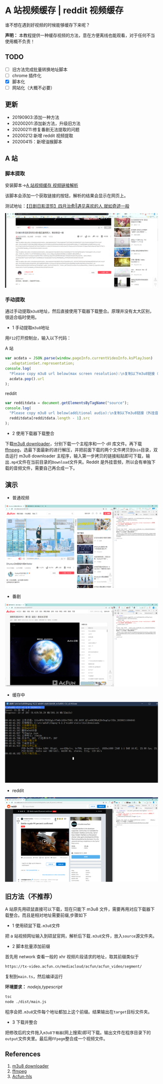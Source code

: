 # A 站视频缓存 | reddit 视频缓存

谁不想在遇到好视频的时候能够缓存下来呢？

**声明：** 本教程提供一种缓存视频的方法，意在方便离线也能观看，对于任何不当使用概不负责！

## TODO

- [ ] 旧方法完成批量转换地址脚本
- [ ] chrome 插件化
- [x] 脚本化
- [ ] 网站化（大概不必要）

## 更新

- 20190903:添加一种方法
- 20200201:添加新方法，升级旧方法
- 20200211:修复番剧无法提取的问题
- 20200212:新增 reddit 视频提取
- 20200415：新增油猴脚本

## A 站

### 脚本提取

安装脚本->[A 站视频缓存 视频链接解析](https://greasyfork.org/zh-CN/scripts/400867-a-%E7%AB%99%E8%A7%86%E9%A2%91%E7%BC%93%E5%AD%98-%E8%A7%86%E9%A2%91%E9%93%BE%E6%8E%A5%E8%A7%A3%E6%9E%90)

该脚本会添加一个获取链接的按钮，解析的结果会显示在网页上。

测试地址：[【日剧日影混剪】四月治愈‖遇见喜欢的人 就如奇迹一般](https://www.acfun.cn/v/ac14698232)

![脚本](./Snipaste_2020-04-17_16-17-51.png)

### 手动提取

通过手动提取`m3u8`地址，然后直接使用下载器下载整合。原理并没有太大区别，很适合临时使用。

- 1 手动提取`m3u8`地址

用`F12`打开控制台，输入以下代码：

A 站

```js
var acdata = JSON.parse(window.pageInfo.currentVideoInfo.ksPlayJson)
  .adaptationSet.representation;
console.log(
  "Please copy m3u8 url below(max screen resolution):\n复制以下m3u8链接（最高清晰度）:\n",
  acdata.pop().url
);
```

reddit

```js
var redditdata = document.getElementsByTagName("source");
console.log(
  "Please copy m3u8 url below(additional audio):\n复制以下m3u8链接（外挂音频）:\n",
  redditdata[redditdata.length - 1].src
);
```

- 2 使用下载器下载整合

下载[m3u8 downloader](https://github.com/nilaoda/N_m3u8DL-CLI/releases)，分别下载一个主程序和一个 dll 库文件。再下载[ffmpeg](https://ffmpeg.zeranoe.com/builds/win64/static/)，选最下面最新的进行解压，并把前面下载的两个文件拷贝到`bin`目录，双击运行 m3u8 downloader 主程序，输入第一步拷贝的链接粘贴即可下载，输出`.mp4`文件在当前目录的`Download`文件夹。Reddit 是外挂音频，所以会有单独下载的音频文件，需要自己再合成一下。

## 演示

- 普通视频

![普通视频](./Snipaste_2020-02-11_10-22-22.png)

- 番剧

![番剧](./Snipaste_2020-02-11_10-23-18.png)

- 缓存中

![缓存中](./Snipaste_2020-02-11_09-49-11.png)

- reddit

![reddit](./Snipaste_2020-02-12_09-50-31.png)

## 旧方法（不推荐）

A 站原先用硕鼠直接可以下载，现在只能下 m3u8 文件，需要再用对应下载器下载整合。而且是相对地址需要前缀,步骤如下

- 1 使用硕鼠下载`.m3u8`文件

把 a 站视频网址输入到硕鼠官网，解析后下载`.m3u8`文件，放入`source`源文件夹。

- 2 脚本批量添加前缀

首先用 network 查看一般的 xhr 视频片段请求的地址，取其前缀类似于

```sh
https://tx-video.acfun.cn/mediacloud/acfun/acfun_video/segment/
```

复制到`main.ts`，然后编译运行

**环境要求：** _nodejs,typescript_

```sh
tsc
node ./dist/main.js
```

程序会把`.m3u8`文件每个地址都加上这个前缀。结果输出在`target`目标文件夹。

- 3 下载并整合

把修改后的文件拖入`m3u8下载器`(网上搜索)即可下载。输出文件在程序目录下的`output`文件夹里。最后用`FFpegm`整合成一个视频文件。

## References

1. [m3u8 downloader](https://github.com/nilaoda/N_m3u8DL-CLI/releases)
2. [ffmpeg](https://ffmpeg.zeranoe.com/builds/win64/static/)
3. [Acfun-hls](https://greasyfork.org/zh-CN/scripts/389607-acfun-hls)
